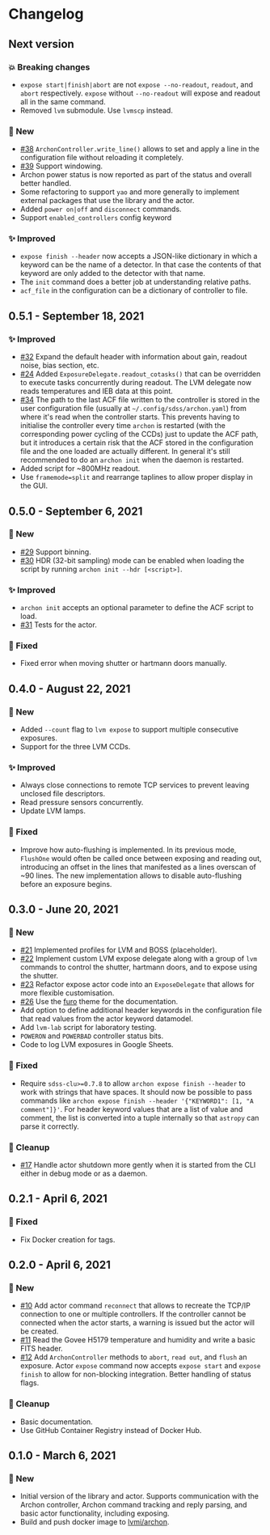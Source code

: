 # Changelog

## Next version

### 💥 Breaking changes

* `expose start|finish|abort` are not `expose --no-readout`, `readout`, and `abort` respectively. `expose` without `--no-readout` will expose and readout all in the same command.
* Removed `lvm` submodule. Use `lvmscp` instead.

### 🚀 New

* [#38](https://github.com/sdss/archon/issues/38) `ArchonController.write_line()` allows to set and apply a line in the configuration file without reloading it completely.
* [#39](https://github.com/sdss/archon/issues/39) Support windowing.
* Archon power status is now reported as part of the status and overall better handled.
* Some refactoring to support `yao` and more generally to implement external packages that use the library and the actor.
* Added `power on|off` and `disconnect` commands.
* Support `enabled_controllers` config keyword

### ✨ Improved

* `expose finish --header` now accepts a JSON-like dictionary in which a keyword can be the name of a detector. In that case the contents of that keyword are only added to the detector with that name.
* The `init` command does a better job at understanding relative paths.
* `acf_file` in the configuration can be a dictionary of controller to file.


## 0.5.1 - September 18, 2021

### ✨ Improved

* [#32](https://github.com/sdss/archon/issues/32) Expand the default header with information about gain, readout noise, bias section, etc.
* [#24](https://github.com/sdss/archon/issues/24) Added `ExposureDelegate.readout_cotasks()` that can be overridden to execute tasks concurrently during readout. The LVM delegate now reads temperatures and IEB data at this point.
* [#34](https://github.com/sdss/archon/issues/34) The path to the last ACF file written to the controller is stored in the user configuration file (usually at `~/.config/sdss/archon.yaml`) from where it's read when the controller starts. This prevents having to initialise the controller every time `archon` is restarted (with the corresponding power cycling of the CCDs) just to update the ACF path, but it introduces a certain risk that the ACF stored in the configuration file and the one loaded are actually different. In general it's still recommended to do an `archon init` when the daemon is restarted.
* Added script for ~800MHz readout.
* Use `framemode=split` and rearrange taplines to allow proper display in the GUI.


## 0.5.0 - September 6, 2021

### 🚀 New

* [#29](https://github.com/sdss/archon/pull/29) Support binning.
* [#30](https://github.com/sdss/archon/pull/30) HDR (32-bit sampling) mode can be enabled when loading the script by running `archon init --hdr [<script>]`.

### ✨ Improved

* `archon init` accepts an optional parameter to define the ACF script to load.
* [#31](https://github.com/sdss/archon/pull/31) Tests for the actor.

### 🔧 Fixed

* Fixed error when moving shutter or hartmann doors manually.


## 0.4.0 - August 22, 2021

### 🚀 New

* Added `--count` flag to `lvm expose` to support multiple consecutive exposures.
* Support for the three LVM CCDs.

### ✨ Improved

* Always close connections to remote TCP services to prevent leaving unclosed file descriptors.
* Read pressure sensors concurrently.
* Update LVM lamps.

### 🔧 Fixed

* Improve how auto-flushing is implemented. In its previous mode, `FlushOne` would often be called once between exposing and reading out, introducing an offset in the lines that manifested as a lines overscan of ~90 lines. The new implementation allows to disable auto-flushing before an exposure begins.


## 0.3.0 - June 20, 2021

### 🚀 New

* [#21](https://github.com/sdss/archon/pull/21) Implemented profiles for LVM and BOSS (placeholder).
* [#22](https://github.com/sdss/archon/pull/22) Implement custom LVM expose delegate along with a group of `lvm` commands to control the shutter, hartmann doors, and to expose using the shutter.
* [#23](https://github.com/sdss/archon/pull/23) Refactor expose actor code into an `ExposeDelegate` that allows for more flexible customisation.
* [#26](https://github.com/sdss/archon/pull/26) Use the [furo](https://pradyunsg.me/furo/) theme for the documentation.
* Add option to define additional header keywords in the configuration file that read values from the actor keyword datamodel.
* Add `lvm-lab` script for laboratory testing.
* `POWERON` and `POWERBAD` controller status bits.
* Code to log LVM exposures in Google Sheets.

### 🔧 Fixed

* Require `sdss-clu>=0.7.8` to allow `archon expose finish --header` to work with strings that have spaces. It should now be possible to pass commands like `archon expose finish --header '{"KEYWORD1": [1, "A comment"]}'`. For header keyword values that are a list of value and comment, the list is converted into a tuple internally so that `astropy` can parse it correctly.

### 🧹 Cleanup

* [#17](https://github.com/sdss/archon/issues/17) Handle actor shutdown more gently when it is started from the CLI either in debug mode or as a daemon.


## 0.2.1 - April 6, 2021

### 🔧 Fixed

* Fix Docker creation for tags.


## 0.2.0 - April 6, 2021

### 🚀 New

* [#10](https://github.com/sdss/archon/issues/10) Add actor command `reconnect` that allows to recreate the TCP/IP connection to one or multiple controllers. If the controller cannot be connected when the actor starts, a warning is issued but the actor will be created.
* [#11](https://github.com/sdss/archon/issues/11) Read the Govee H5179 temperature and humidity and write a basic FITS header.
* [#12](https://github.com/sdss/archon/issues/12) Add `ArchonController` methods to `abort`, `read out`, and `flush` an exposure. Actor `expose` command now accepts `expose start` and `expose finish` to allow for non-blocking integration. Better handling of status flags.

### 🧹 Cleanup

* Basic documentation.
* Use GitHub Container Registry instead of Docker Hub.


## 0.1.0 - March 6, 2021

### 🚀 New

* Initial version of the library and actor. Supports communication with the Archon controller, Archon command tracking and reply parsing, and basic actor functionality, including exposing.
* Build and push docker image to [lvmi/archon](https://hub.docker.com/repository/docker/lvmi/archon).
